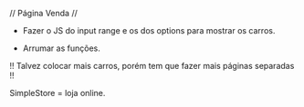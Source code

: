 
// Página Venda //

* Fazer o JS do input range e os dos options para mostrar os carros.

* Arrumar as funções.

!! Talvez colocar mais carros, porém tem que fazer mais páginas separadas !!


SimpleStore = loja online.
